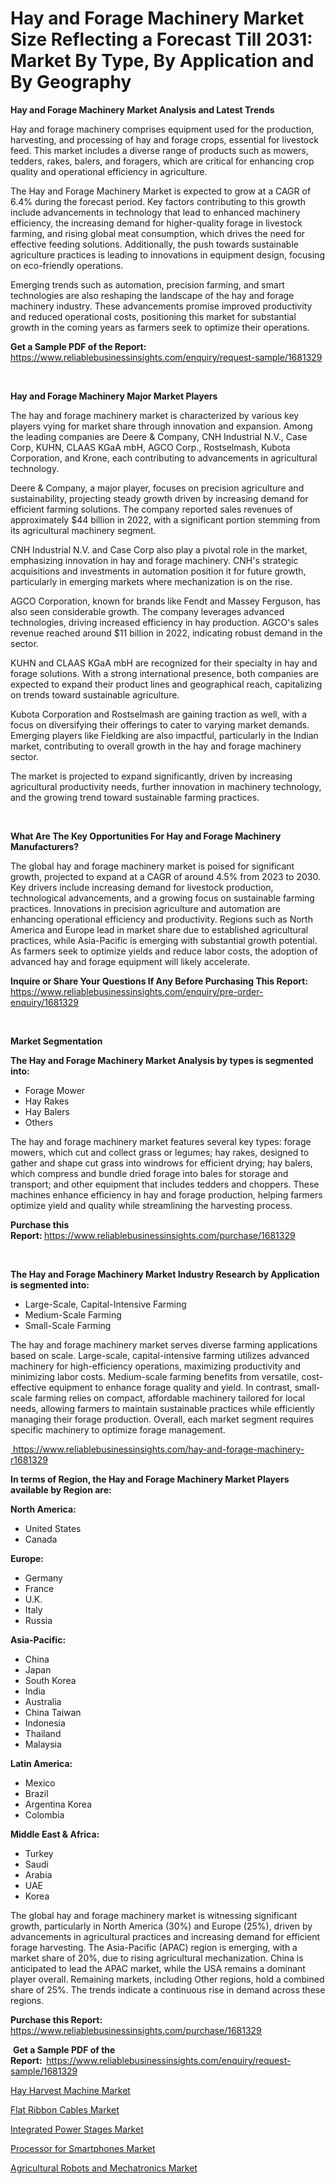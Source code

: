 <p><h1>Hay and Forage Machinery Market Size Reflecting a Forecast Till 2031: Market By Type, By Application and By Geography</h1></p><p><strong>Hay and Forage Machinery Market Analysis and Latest Trends</strong></p>
<p><p>Hay and forage machinery comprises equipment used for the production, harvesting, and processing of hay and forage crops, essential for livestock feed. This market includes a diverse range of products such as mowers, tedders, rakes, balers, and foragers, which are critical for enhancing crop quality and operational efficiency in agriculture.</p><p>The Hay and Forage Machinery Market is expected to grow at a CAGR of 6.4% during the forecast period. Key factors contributing to this growth include advancements in technology that lead to enhanced machinery efficiency, the increasing demand for higher-quality forage in livestock farming, and rising global meat consumption, which drives the need for effective feeding solutions. Additionally, the push towards sustainable agriculture practices is leading to innovations in equipment design, focusing on eco-friendly operations.</p><p>Emerging trends such as automation, precision farming, and smart technologies are also reshaping the landscape of the hay and forage machinery industry. These advancements promise improved productivity and reduced operational costs, positioning this market for substantial growth in the coming years as farmers seek to optimize their operations.</p></p>
<p><strong>Get a Sample PDF of the Report:&nbsp;</strong> <a href="https://www.reliablebusinessinsights.com/enquiry/request-sample/1681329?utm_campaign=96&utm_medium=2&utm_source=Github&utm_content=ia&utm_term=04102024&utm_id=hay-and-forage-machinery">https://www.reliablebusinessinsights.com/enquiry/request-sample/1681329</a></p>
<p>&nbsp;</p>
<p><strong>Hay and Forage Machinery Major Market Players</strong></p>
<p><p>The hay and forage machinery market is characterized by various key players vying for market share through innovation and expansion. Among the leading companies are Deere & Company, CNH Industrial N.V., Case Corp, KUHN, CLAAS KGaA mbH, AGCO Corp., Rostselmash, Kubota Corporation, and Krone, each contributing to advancements in agricultural technology.</p><p>Deere & Company, a major player, focuses on precision agriculture and sustainability, projecting steady growth driven by increasing demand for efficient farming solutions. The company reported sales revenues of approximately $44 billion in 2022, with a significant portion stemming from its agricultural machinery segment.</p><p>CNH Industrial N.V. and Case Corp also play a pivotal role in the market, emphasizing innovation in hay and forage machinery. CNH's strategic acquisitions and investments in automation position it for future growth, particularly in emerging markets where mechanization is on the rise.</p><p>AGCO Corporation, known for brands like Fendt and Massey Ferguson, has also seen considerable growth. The company leverages advanced technologies, driving increased efficiency in hay production. AGCO's sales revenue reached around $11 billion in 2022, indicating robust demand in the sector.</p><p>KUHN and CLAAS KGaA mbH are recognized for their specialty in hay and forage solutions. With a strong international presence, both companies are expected to expand their product lines and geographical reach, capitalizing on trends toward sustainable agriculture.</p><p>Kubota Corporation and Rostselmash are gaining traction as well, with a focus on diversifying their offerings to cater to varying market demands. Emerging players like Fieldking are also impactful, particularly in the Indian market, contributing to overall growth in the hay and forage machinery sector.</p><p>The market is projected to expand significantly, driven by increasing agricultural productivity needs, further innovation in machinery technology, and the growing trend toward sustainable farming practices.</p></p>
<p>&nbsp;</p>
<p><strong>What Are The Key Opportunities For Hay and Forage Machinery Manufacturers?</strong></p>
<p><p>The global hay and forage machinery market is poised for significant growth, projected to expand at a CAGR of around 4.5% from 2023 to 2030. Key drivers include increasing demand for livestock production, technological advancements, and a growing focus on sustainable farming practices. Innovations in precision agriculture and automation are enhancing operational efficiency and productivity. Regions such as North America and Europe lead in market share due to established agricultural practices, while Asia-Pacific is emerging with substantial growth potential. As farmers seek to optimize yields and reduce labor costs, the adoption of advanced hay and forage equipment will likely accelerate.</p></p>
<p><strong>Inquire or Share Your Questions If Any Before Purchasing This Report:</strong> <a href="https://www.reliablebusinessinsights.com/enquiry/pre-order-enquiry/1681329?utm_campaign=96&utm_medium=2&utm_source=Github&utm_content=ia&utm_term=04102024&utm_id=hay-and-forage-machinery">https://www.reliablebusinessinsights.com/enquiry/pre-order-enquiry/1681329</a></p>
<p>&nbsp;</p>
<p><strong>Market Segmentation</strong></p>
<p><strong>The Hay and Forage Machinery Market Analysis by types is segmented into:</strong></p>
<p><ul><li>Forage Mower</li><li>Hay Rakes</li><li>Hay Balers</li><li>Others</li></ul></p>
<p><p>The hay and forage machinery market features several key types: forage mowers, which cut and collect grass or legumes; hay rakes, designed to gather and shape cut grass into windrows for efficient drying; hay balers, which compress and bundle dried forage into bales for storage and transport; and other equipment that includes tedders and choppers. These machines enhance efficiency in hay and forage production, helping farmers optimize yield and quality while streamlining the harvesting process.</p></p>
<p><strong>Purchase this Report:&nbsp;</strong><a href="https://www.reliablebusinessinsights.com/purchase/1681329?utm_campaign=96&utm_medium=2&utm_source=Github&utm_content=ia&utm_term=04102024&utm_id=hay-and-forage-machinery">https://www.reliablebusinessinsights.com/purchase/1681329</a></p>
<p>&nbsp;</p>
<p><strong>The Hay and Forage Machinery Market Industry Research by Application is segmented into:</strong></p>
<p><ul><li>Large-Scale, Capital-Intensive Farming</li><li>Medium-Scale Farming</li><li>Small-Scale Farming</li></ul></p>
<p><p>The hay and forage machinery market serves diverse farming applications based on scale. Large-scale, capital-intensive farming utilizes advanced machinery for high-efficiency operations, maximizing productivity and minimizing labor costs. Medium-scale farming benefits from versatile, cost-effective equipment to enhance forage quality and yield. In contrast, small-scale farming relies on compact, affordable machinery tailored for local needs, allowing farmers to maintain sustainable practices while efficiently managing their forage production. Overall, each market segment requires specific machinery to optimize forage management.</p></p>
<p><a href="https://www.reliablebusinessinsights.com/hay-and-forage-machinery-r1681329?utm_campaign=96&utm_medium=2&utm_source=Github&utm_content=ia&utm_term=04102024&utm_id=hay-and-forage-machinery">&nbsp;https://www.reliablebusinessinsights.com/hay-and-forage-machinery-r1681329</a></p>
<p><strong>In terms of Region, the Hay and Forage Machinery Market Players available by Region are:</strong></p>
<p>
    <p> <strong> North America: </strong>
        <ul>
            <li>United States</li>
            <li>Canada</li>
        </ul>
        </p> 
    <p> <strong> Europe: </strong>
        <ul>
            <li>Germany</li>
            <li>France</li>
            <li>U.K.</li>
            <li>Italy</li>
            <li>Russia</li>
        </ul>
        </p> 
    <p> <strong> Asia-Pacific: </strong>
        <ul>
            <li>China</li>
            <li>Japan</li>
            <li>South Korea</li>
            <li>India</li>
            <li>Australia</li>
            <li>China Taiwan</li>
            <li>Indonesia</li>
            <li>Thailand</li>
            <li>Malaysia</li>
        </ul>
        </p> 
    <p> <strong> Latin America: </strong>
        <ul>
            <li>Mexico</li>
            <li>Brazil</li>
            <li>Argentina Korea</li>
            <li>Colombia</li>
        </ul>
        </p> 
    <p> <strong> Middle East & Africa: </strong>
        <ul>
            <li>Turkey</li>
            <li>Saudi</li>
            <li>Arabia</li>
            <li>UAE</li>
            <li>Korea</li>
        </ul>
    </p>
    </p>
<p><p>The global hay and forage machinery market is witnessing significant growth, particularly in North America (30%) and Europe (25%), driven by advancements in agricultural practices and increasing demand for efficient forage harvesting. The Asia-Pacific (APAC) region is emerging, with a market share of 20%, due to rising agricultural mechanization. China is anticipated to lead the APAC market, while the USA remains a dominant player overall. Remaining markets, including Other regions, hold a combined share of 25%. The trends indicate a continuous rise in demand across these regions.</p></p>
<p><strong>Purchase this Report: </strong><a href="https://www.reliablebusinessinsights.com/purchase/1681329?utm_campaign=96&utm_medium=2&utm_source=Github&utm_content=ia&utm_term=04102024&utm_id=hay-and-forage-machinery">https://www.reliablebusinessinsights.com/purchase/1681329</a></p>
<p>&nbsp;<strong>Get a Sample PDF of the Report:&nbsp;&nbsp;</strong><a href="https://www.reliablebusinessinsights.com/enquiry/request-sample/1681329?utm_campaign=96&utm_medium=2&utm_source=Github&utm_content=ia&utm_term=04102024&utm_id=hay-and-forage-machinery">https://www.reliablebusinessinsights.com/enquiry/request-sample/1681329</a></p>
<p><strong></strong></p>
<p><p><a href="https://github.com/jennyt6m/Market-Research-Report-List-1/blob/main/hay-harvest-machine-market.md?utm_campaign=96&utm_medium=2&utm_source=Github&utm_content=ia&utm_term=04102024&utm_id=hay-and-forage-machinery">Hay Harvest Machine Market</a></p><p><a href="https://www.linkedin.com/pulse/competitive-intelligence-flat-ribbon-cables-market-key-hoi7e?utm_campaign=96&utm_medium=2&utm_source=Github&utm_content=ia&utm_term=04102024&utm_id=hay-and-forage-machinery">Flat Ribbon Cables Market</a></p><p><a href="https://issuu.com/reportprime-2/docs/integrated-power-stages-market-size_fe7f7db0039633?utm_campaign=96&utm_medium=2&utm_source=Github&utm_content=ia&utm_term=04102024&utm_id=hay-and-forage-machinery">Integrated Power Stages Market</a></p><p><a href="https://www.linkedin.com/pulse/processor-smartphones-market-forecast-global-trends-analysis-oojge?utm_campaign=96&utm_medium=2&utm_source=Github&utm_content=ia&utm_term=04102024&utm_id=hay-and-forage-machinery">Processor for Smartphones Market</a></p><p><a href="https://github.com/DenisePatterson586/Market-Research-Report-List-1/blob/main/agricultural-robots-and-mechatronics-market.md?utm_campaign=96&utm_medium=2&utm_source=Github&utm_content=ia&utm_term=04102024&utm_id=hay-and-forage-machinery">Agricultural Robots and Mechatronics Market</a></p></p>